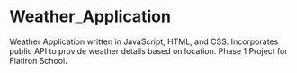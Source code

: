 # Weather_Application
Weather Application written in JavaScript, HTML, and CSS. Incorporates public API to provide weather details based on location. Phase 1 Project for Flatiron School.

